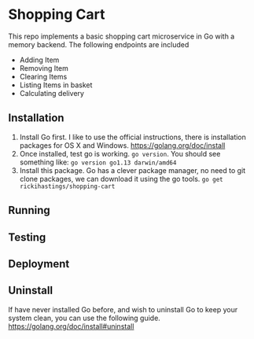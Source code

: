# Shopping Cart

This repo implements a basic shopping cart microservice in Go with a memory backend. The following endpoints are included

- Adding Item
- Removing Item
- Clearing Items
- Listing Items in basket
- Calculating delivery

## Installation

1. Install Go first. I like to use the official instructions, there is installation packages for OS X and Windows. https://golang.org/doc/install
2. Once installed, test go is working. `go version`. You should see something like: `go version go1.13 darwin/amd64`
3. Install this package. Go has a clever package manager, no need to git clone packages, we can download it using the go tools. `go get rickihastings/shopping-cart`

## Running

## Testing

## Deployment

## Uninstall

If have never installed Go before, and wish to uninstall Go to keep your system clean, you can use the following guide. https://golang.org/doc/install#uninstall
